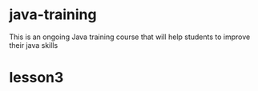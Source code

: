 # java-training
This is an ongoing Java training course that will help students to improve their java skills
# lesson3
